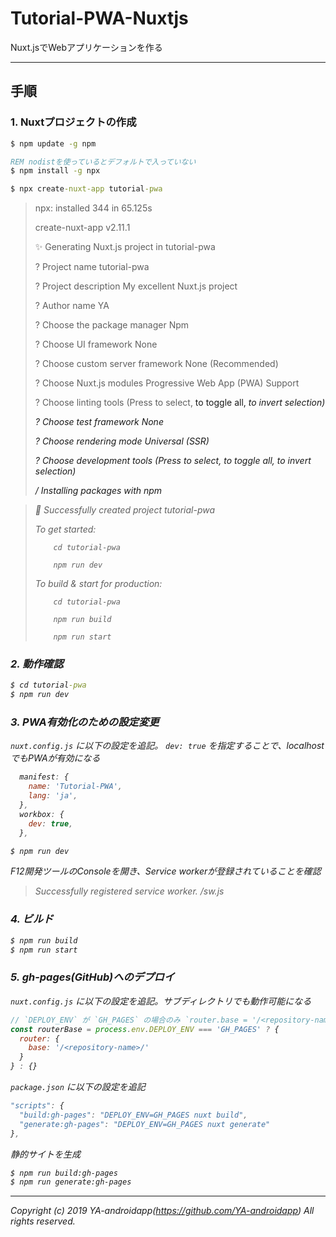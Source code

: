 # Tutorial-PWA-Nuxtjs
 Nuxt.jsでWebアプリケーションを作る

---

## 手順

### 1. Nuxtプロジェクトの作成

```bat
$ npm update -g npm

REM nodistを使っているとデフォルトで入っていない
$ npm install -g npx

$ npx create-nuxt-app tutorial-pwa
```

>npx: installed 344 in 65.125s
>
>
>
> create-nuxt-app v2.11.1
>
> ✨  Generating Nuxt.js project in tutorial-pwa
>
> ? Project name tutorial-pwa
>
> ? Project description My excellent Nuxt.js project
>
> ? Author name YA
>
> ? Choose the package manager Npm
>
> ? Choose UI framework None
>
> ? Choose custom server framework None (Recommended)
>
> ? Choose Nuxt.js modules Progressive Web App (PWA) Support
>
> ? Choose linting tools (Press <space> to select, <a> to toggle all, <i> to invert selection)
>
> ? Choose test framework None
>
> ? Choose rendering mode Universal (SSR)
>
> ? Choose development tools (Press <space> to select, <a> to toggle all, <i> to invert selection)
>
> / Installing packages with npm

>
> 🎉  Successfully created project tutorial-pwa
>
>
>
>   To get started:
>
>
>
>         cd tutorial-pwa
>
>         npm run dev
>
>
>
>   To build & start for production:
>
>
>
>         cd tutorial-pwa
>
>         npm run build
>
>         npm run start

### 2. 動作確認

```bat
$ cd tutorial-pwa
$ npm run dev
```

### 3. PWA有効化のための設定変更

`nuxt.config.js` に以下の設定を追記。 `dev: true` を指定することで、localhostでもPWAが有効になる

```js
  manifest: {
    name: 'Tutorial-PWA',
    lang: 'ja',
  },
  workbox: {
    dev: true,
  },
```

```bat
$ npm run dev
```

F12開発ツールのConsoleを開き、Service workerが登録されていることを確認

> Successfully registered service worker. /sw.js

### 4. ビルド

```bat
$ npm run build
$ npm run start
```

### 5. gh-pages(GitHub)へのデプロイ

`nuxt.config.js` に以下の設定を追記。サブディレクトリでも動作可能になる

```js
// `DEPLOY_ENV` が `GH_PAGES` の場合のみ `router.base = '/<repository-name>/'` を追加する
const routerBase = process.env.DEPLOY_ENV === 'GH_PAGES' ? {
  router: {
    base: '/<repository-name>/'
  }
} : {}
```

`package.json` に以下の設定を追記

```js
"scripts": {
  "build:gh-pages": "DEPLOY_ENV=GH_PAGES nuxt build",
  "generate:gh-pages": "DEPLOY_ENV=GH_PAGES nuxt generate"
},
```

静的サイトを生成

```sh
$ npm run build:gh-pages
$ npm run generate:gh-pages
```

---

Copyright (c) 2019 YA-androidapp(https://github.com/YA-androidapp) All rights reserved.
